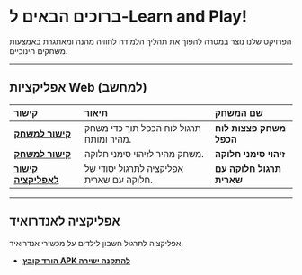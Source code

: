 <!-- זהו דף הבית של הפרויקט. ניתן לערוך את הטקסטים והקישורים כרצונך. -->

# ברוכים הבאים ל-Learn and Play!

הפרויקט שלנו נוצר במטרה להפוך את תהליך הלמידה לחוויה מהנה ומאתגרת באמצעות משחקים חינוכיים.

---

## אפליקציות Web (למחשב)

| קישור | תיאור | שם המשחק |
| :--- | :--- | :--- |
| [**קישור למשחק**](bomb_multiplications.html) | תרגול לוח הכפל תוך כדי משחק מהיר ומותח. | **משחק פצצות לוח הכפל** |
| [**קישור למשחק**](devision_signs.html) | משחק מהיר לזיהוי סימני חלוקה. | **זיהוי סימני חלוקה** |
| [**קישור לאפליקציה**](division_with_remainder.html) | אפליקציה לתרגול יסודי של חלוקה עם שארית. | **תרגול חלוקה עם שארית** ||

<!-- כדי להוסיף תמונה, ניתן להוסיף אותה כאן ולשנות את הקישור בהתאם. -->

---

## אפליקציה לאנדרואיד

אפליקציה לתרגול חשבון לילדים על מכשירי אנדרואיד.

* [**הורד קובץ APK להתקנה ישירה**](ElemCalc21_20221119.apk)
<!-- * [**הורד את קובץ המאגר המלא**](https://github.com/odedliv/learn-and-play/archive/refs/heads/main.zip) -->

